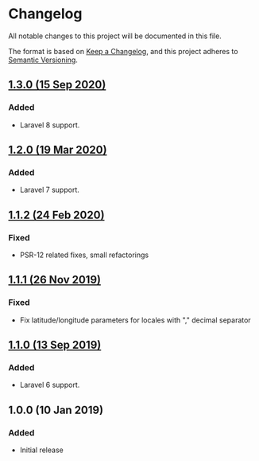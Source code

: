 # Changelog

All notable changes to this project will be documented in this file.

The format is based on [Keep a Changelog](https://keepachangelog.com/en/1.0.0/),
and this project adheres to [Semantic Versioning](https://semver.org/spec/v2.0.0.html).

## [1.3.0 (15 Sep 2020)](https://github.com/dmitry-ivanov/dark-sky-api/compare/1.2.0...1.3.0)
### Added
- Laravel 8 support.

## [1.2.0 (19 Mar 2020)](https://github.com/dmitry-ivanov/dark-sky-api/compare/1.1.2...1.2.0)
### Added
- Laravel 7 support.

## [1.1.2 (24 Feb 2020)](https://github.com/dmitry-ivanov/dark-sky-api/compare/1.1.1...1.1.2)
### Fixed
- PSR-12 related fixes, small refactorings

## [1.1.1 (26 Nov 2019)](https://github.com/dmitry-ivanov/dark-sky-api/compare/1.1.0...1.1.1)
### Fixed
- Fix latitude/longitude parameters for locales with "," decimal separator

## [1.1.0 (13 Sep 2019)](https://github.com/dmitry-ivanov/dark-sky-api/compare/1.0.0...1.1.0)
### Added
- Laravel 6 support.

## 1.0.0 (10 Jan 2019)
### Added
- Initial release
